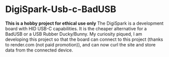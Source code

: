 # DigiSpark-Usb-c-BadUSB

**This is a hobby project for ethical use only**
The DigiSpark is a development board with HID USB-C capabilities. 
It is the cheaper alternative for a BadUSB or a USB Rubber Ducky/Bunny.
My curiosity piqued, I am developing this project so that the board can connect to this project (thanks to render.com (not paid promotion)), and can now curl the site and store data from the connected device.
